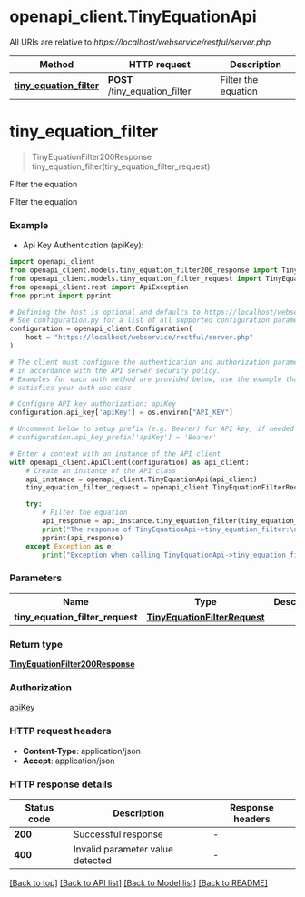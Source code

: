 # openapi_client.TinyEquationApi

All URIs are relative to *https://localhost/webservice/restful/server.php*

Method | HTTP request | Description
------------- | ------------- | -------------
[**tiny_equation_filter**](TinyEquationApi.md#tiny_equation_filter) | **POST** /tiny_equation_filter | Filter the equation


# **tiny_equation_filter**
> TinyEquationFilter200Response tiny_equation_filter(tiny_equation_filter_request)

Filter the equation

Filter the equation

### Example

* Api Key Authentication (apiKey):

```python
import openapi_client
from openapi_client.models.tiny_equation_filter200_response import TinyEquationFilter200Response
from openapi_client.models.tiny_equation_filter_request import TinyEquationFilterRequest
from openapi_client.rest import ApiException
from pprint import pprint

# Defining the host is optional and defaults to https://localhost/webservice/restful/server.php
# See configuration.py for a list of all supported configuration parameters.
configuration = openapi_client.Configuration(
    host = "https://localhost/webservice/restful/server.php"
)

# The client must configure the authentication and authorization parameters
# in accordance with the API server security policy.
# Examples for each auth method are provided below, use the example that
# satisfies your auth use case.

# Configure API key authorization: apiKey
configuration.api_key['apiKey'] = os.environ["API_KEY"]

# Uncomment below to setup prefix (e.g. Bearer) for API key, if needed
# configuration.api_key_prefix['apiKey'] = 'Bearer'

# Enter a context with an instance of the API client
with openapi_client.ApiClient(configuration) as api_client:
    # Create an instance of the API class
    api_instance = openapi_client.TinyEquationApi(api_client)
    tiny_equation_filter_request = openapi_client.TinyEquationFilterRequest() # TinyEquationFilterRequest | 

    try:
        # Filter the equation
        api_response = api_instance.tiny_equation_filter(tiny_equation_filter_request)
        print("The response of TinyEquationApi->tiny_equation_filter:\n")
        pprint(api_response)
    except Exception as e:
        print("Exception when calling TinyEquationApi->tiny_equation_filter: %s\n" % e)
```



### Parameters


Name | Type | Description  | Notes
------------- | ------------- | ------------- | -------------
 **tiny_equation_filter_request** | [**TinyEquationFilterRequest**](TinyEquationFilterRequest.md)|  | 

### Return type

[**TinyEquationFilter200Response**](TinyEquationFilter200Response.md)

### Authorization

[apiKey](../README.md#apiKey)

### HTTP request headers

 - **Content-Type**: application/json
 - **Accept**: application/json

### HTTP response details

| Status code | Description | Response headers |
|-------------|-------------|------------------|
**200** | Successful response |  -  |
**400** | Invalid parameter value detected |  -  |

[[Back to top]](#) [[Back to API list]](../README.md#documentation-for-api-endpoints) [[Back to Model list]](../README.md#documentation-for-models) [[Back to README]](../README.md)

